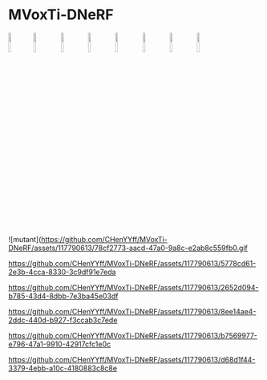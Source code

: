 # MVoxTi-DNeRF

<img src="https://github.com/CHenYYff/MVoxTi-DNeRF/assets/117790613/b43cdb60-966c-4829-b853-6bbd2e83cd88.gif" width="10%"/><img src="https://github.com/CHenYYff/MVoxTi-DNeRF/assets/117790613/469e5ad6-600f-4f22-bc4b-68c4aaeb64b3.gif" width="10%"/> <img src="https://github.com/CHenYYff/MVoxTi-DNeRF/assets/117790613/a7b807d7-e10a-4c78-8f96-a9daab4952cb.gif" width="10%"/> <img src="https://github.com/CHenYYff/MVoxTi-DNeRF/assets/117790613/442f3e84-3426-4aef-af13-528a4ac50bde.gif" width="10%"/> <img src="https://github.com/CHenYYff/MVoxTi-DNeRF/assets/117790613/e725423f-e075-4e9a-9b2d-10e03fa4c9e8.gif" width="10%"/> <img src="https://github.com/CHenYYff/MVoxTi-DNeRF/assets/117790613/1e2ac440-1e1e-409e-bb14-e564e0b3ccad.gif" width="10%"/> <img src="https://github.com/CHenYYff/MVoxTi-DNeRF/assets/117790613/1b42958f-2162-4412-9ca4-911ff4bcfbb4.gif" width="10%"/>  <img src="https://github.com/CHenYYff/MVoxTi-DNeRF/assets/117790613/cb1d67ce-ee0d-4a11-af26-d174357dec6d.gif" width="10%"/> 

![mutant](https://github.com/CHenYYff/MVoxTi-DNeRF/assets/117790613/78cf2773-aacd-47a0-9a8c-e2ab8c559fb0.gif


https://github.com/CHenYYff/MVoxTi-DNeRF/assets/117790613/5778cd61-2e3b-4cca-8330-3c9df91e7eda

https://github.com/CHenYYff/MVoxTi-DNeRF/assets/117790613/2652d094-b785-43d4-8dbb-7e3ba45e03df

https://github.com/CHenYYff/MVoxTi-DNeRF/assets/117790613/8ee14ae4-2ddc-440d-b927-f3ccab3c7ede

https://github.com/CHenYYff/MVoxTi-DNeRF/assets/117790613/b7569977-e796-47a1-9910-42917cfc1e0c



https://github.com/CHenYYff/MVoxTi-DNeRF/assets/117790613/d68d1f44-3379-4ebb-a10c-4180883c8c8e



